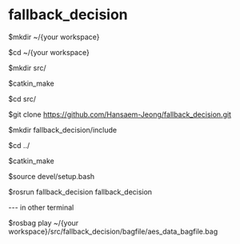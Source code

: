 # fallback_decision

$mkdir ~/{your workspace}

$cd ~/{your workspace}

$mkdir src/

$catkin_make

$cd src/

$git clone https://github.com/Hansaem-Jeong/fallback_decision.git

$mkdir fallback_decision/include

$cd ../

$catkin_make

$source devel/setup.bash

$rosrun fallback_decision fallback_decision

--- in other terminal

$rosbag play ~/{your workspace}/src/fallback_decision/bagfile/aes_data_bagfile.bag
